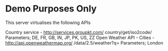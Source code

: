 # Demo Purposes Only

This server virtualises the following APIs

Country service - http://services.groupkt.com/
    country/get/iso2code/
    Parameters; DE, FR, GB, IN, JP, PK, US, ZZ
Open Weather API - Cities  - http://api.openweathermap.org/
    /data/2.5/weather?q=
    Parameters; London

